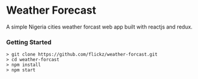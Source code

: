 # Weather Forecast

A simple Nigeria cities weather forcast web app built with reactjs and redux.

### Getting Started

```
> git clone https://github.com/flickz/weather-forcast.git
> cd weather-forcast
> npm install
> npm start
```
